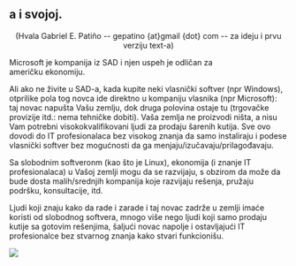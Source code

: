 



<h2>a i svojoj.</h2>

<center>(Hvala Gabriel E. Patiño -- gepatino {at}gmail {dot} com -- 
za ideju i prvu verziju text-a) </center>

Microsoft je kompanija iz SAD i njen uspeh je odličan za  
američku ekonomiju.

Ali ako ne živite u SAD-a, kada kupite neki vlasnički softver
(npr Windows), otprilike pola tog novca ide direktno u kompaniju vlasnika
(npr Microsoft): taj novac napušta Vašu zemlju, dok druga polovina
ostaje tu (trgovačke provizije itd.: nema tehničke dobiti). 
Vaša zemlja ne proizvodi ništa, a nisu Vam potrebni visokokvalifikovani
ljudi za prodaju šarenih kutija. Sve ovo dovodi do IT profesionalaca bez 
visokog znanja da samo instaliraju i podese vlasnički softver 
bez mogućnosti da ga menjaju/izučavaju/prilagođavaju.

Sa slobodnim softveronm (kao što je Linux), ekonomija (i znanje IT
profesionalaca) u Vašoj zemlji mogu da se razvijaju, s obzirom da može da bude dosta
malih/srednjih kompanija koje razvijaju rešenja, pružaju podršku, 
konsultacije, itd.

Ljudi koji znaju kako da rade i zarade i taj novac zadrže u zemlji
imaće koristi od slobodnog softvera, mnogo više nego ljudi koji samo prodaju kutije 
sa gotovim rešenjima, šaljući novac napolje i ostavljajući IT profesionalce
bez stvarnog znanja kako stvari funkcionišu.

<img src="Images/earth.png" />




